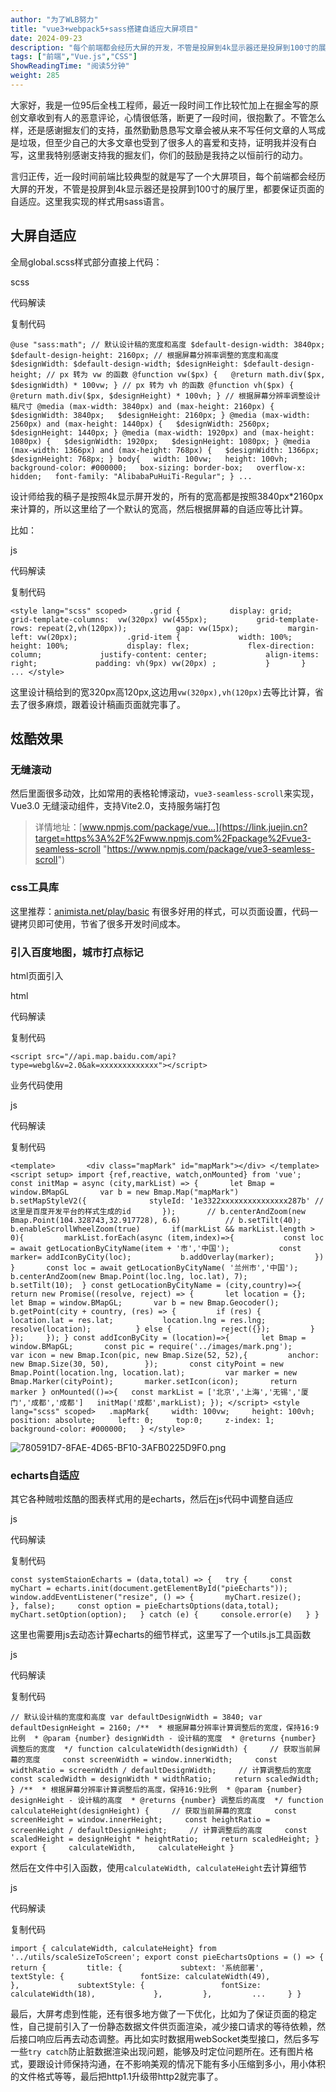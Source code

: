 ```yaml
---
author: "为了WLB努力"
title: "vue3+webpack5+sass搭建自适应大屏项目"
date: 2024-09-23
description: "每个前端都会经历大屏的开发，不管是投屏到4k显示器还是投屏到100寸的展厅里，都要保证页面的自适应。这里是万能大屏开发详解。"
tags: ["前端","Vue.js","CSS"]
ShowReadingTime: "阅读5分钟"
weight: 285
---
```

大家好，我是一位95后全栈工程师，最近一段时间工作比较忙加上在掘金写的原创文章收到有人的恶意评论，心情很低落，断更了一段时间，很抱歉了。不管怎么样，还是感谢掘友们的支持，虽然勤勤恳恳写文章会被从来不写任何文章的人骂成是垃圾，但至少自己的大多文章也受到了很多人的喜爱和支持，证明我并没有白写，这里我特别感谢支持我的掘友们，你们的鼓励是我持之以恒前行的动力。

言归正传，近一段时间前端比较典型的就是写了一个大屏项目，每个前端都会经历大屏的开发，不管是投屏到4k显示器还是投屏到100寸的展厅里，都要保证页面的自适应。这里我实现的样式用sass语言。

大屏自适应
-----

全局global.scss样式部分直接上代码：

scss

 代码解读

复制代码

`@use "sass:math"; // 默认设计稿的宽度和高度 $default-design-width: 3840px; $default-design-height: 2160px; // 根据屏幕分辨率调整的宽度和高度 $designWidth: $default-design-width; $designHeight: $default-design-height; // px 转为 vw 的函数 @function vw($px) {   @return math.div($px, $designWidth) * 100vw; } // px 转为 vh 的函数 @function vh($px) {   @return math.div($px, $designHeight) * 100vh; } // 根据屏幕分辨率调整设计稿尺寸 @media (max-width: 3840px) and (max-height: 2160px) {   $designWidth: 3840px;   $designHeight: 2160px; } @media (max-width: 2560px) and (max-height: 1440px) {   $designWidth: 2560px;   $designHeight: 1440px; } @media (max-width: 1920px) and (max-height: 1080px) {   $designWidth: 1920px;   $designHeight: 1080px; } @media (max-width: 1366px) and (max-height: 768px) {   $designWidth: 1366px;   $designHeight: 768px; } body{   width: 100vw;   height: 100vh;   background-color: #000000;   box-sizing: border-box;   overflow-x: hidden;   font-family: "AlibabaPuHuiTi-Regular"; } ...`

设计师给我的稿子是按照4k显示屏开发的，所有的宽高都是按照3840px\*2160px来计算的，所以这里给了一个默认的宽高，然后根据屏幕的自适应等比计算。

比如：

js

 代码解读

复制代码

`<style lang="scss" scoped>     .grid {           display: grid;           grid-template-columns:  vw(320px) vw(455px);           grid-template-rows: repeat(2,vh(120px));           gap: vw(15px);           margin-left: vw(20px);           .grid-item {             width: 100%;             height: 100%;             display: flex;             flex-direction: column;             justify-content: center;             align-items: right;             padding: vh(9px) vw(20px) ;           }       }       ... </style>`

这里设计稿给到的宽320px高120px,这边用`vw(320px),vh(120px)`去等比计算，省去了很多麻烦，跟着设计稿画页面就完事了。

炫酷效果
----

### 无缝滚动

然后里面很多动效，比如常用的表格轮博滚动，`vue3-seamless-scroll`来实现，Vue3.0 无缝滚动组件，支持Vite2.0，支持服务端打包

> 详情地址：[www.npmjs.com/package/vue…](https://link.juejin.cn?target=https%3A%2F%2Fwww.npmjs.com%2Fpackage%2Fvue3-seamless-scroll "https://www.npmjs.com/package/vue3-seamless-scroll")

### css工具库

这里推荐：[animista.net/play/basic](https://link.juejin.cn?target=https%3A%2F%2Fanimista.net%2Fplay%2Fbasic "https://animista.net/play/basic") 有很多好用的样式，可以页面设置，代码一键拷贝即可使用，节省了很多开发时间成本。

### 引入百度地图，城市打点标记

html页面引入

html

 代码解读

复制代码

  `<script src="//api.map.baidu.com/api?type=webgl&v=2.0&ak=xxxxxxxxxxxxx"></script>`

业务代码使用

js

 代码解读

复制代码

`<template>       <div class="mapMark" id="mapMark"></div> </template> <script setup> import {ref,reactive, watch,onMounted} from 'vue'; const initMap = async (city,markList) => {       let Bmap = window.BMapGL       var b = new Bmap.Map("mapMark")       b.setMapStyleV2({              styleId: '1e3322xxxxxxxxxxxxxxx287b' //这里是百度开发平台的样式生成的id       });       // b.centerAndZoom(new Bmap.Point(104.328743,32.917728), 6.6)          // b.setTilt(40);        b.enableScrollWheelZoom(true)       if(markList && markList.length > 0){         markList.forEach(async (item,index)=>{           const loc = await getLocationByCityName(item + '市','中国');           const marker= addIconByCity(loc);           b.addOverlay(marker);         })       }       const loc = await getLocationByCityName( '兰州市','中国');       b.centerAndZoom(new Bmap.Point(loc.lng, loc.lat), 7);       b.setTilt(10);  } const getLocationByCityName = (city,country)=>{     return new Promise((resolve, reject) => {       let location = {};       let Bmap = window.BMapGL;       var b = new Bmap.Geocoder();       b.getPoint(city + country, (res) => {         if (res) {           location.lat = res.lat;           location.lng = res.lng;           resolve(location);          } else {           reject({});         }       });     }); } const addIconByCity = (location)=>{       let Bmap = window.BMapGL;       const pic = require('../images/mark.png');       var icon = new Bmap.Icon(pic, new Bmap.Size(52, 52),{         anchor: new Bmap.Size(30, 50),        });       const cityPoint = new Bmap.Point(location.lng, location.lat);         var marker = new Bmap.Marker(cityPoint);       marker.setIcon(icon);       return marker } onMounted(()=>{   const markList = ['北京','上海','无锡','厦门','成都','成都']   initMap('成都',markList); }); </script> <style lang="scss" scoped>   .mapMark{     width: 100vw;     height: 100vh;     position: absolute;     left: 0;     top:0;     z-index: 1;     background-color: #000000;   } </style>`

![780591D7-8FAE-4D65-BF10-3AFB0225D9F0.png](https://p3-xtjj-sign.byteimg.com/tos-cn-i-73owjymdk6/d8b837962c73441dbf505ddab966e584~tplv-73owjymdk6-jj-mark-v1:0:0:0:0:5o6Y6YeR5oqA5pyv56S-5Yy6IEAg5Li65LqGV0xC5Yqq5Yqb:q75.awebp?rk3s=f64ab15b&x-expires=1727696963&x-signature=S%2FQDdMWt8MdPUOVAUrhAbvqvTPI%3D)

### echarts自适应

其它各种贼啦炫酷的图表样式用的是echarts，然后在js代码中调整自适应

js

 代码解读

复制代码

`const systemStaionEcharts = (data,total) => {   try {     const myChart = echarts.init(document.getElementById("pieEcharts"));     window.addEventListener("resize", () => {       myChart.resize();     }, false);     const option = pieEchartsOptions(data,total);     myChart.setOption(option);   } catch (e) {     console.error(e)   } }`

这里也需要用js去动态计算echarts的细节样式，这里写了一个utils.js工具函数

js

 代码解读

复制代码

`// 默认设计稿的宽度和高度 var defaultDesignWidth = 3840; var defaultDesignHeight = 2160; /**  * 根据屏幕分辨率计算调整后的宽度，保持16:9比例  * @param {number} designWidth - 设计稿的宽度  * @returns {number} 调整后的宽度  */ function calculateWidth(designWidth) {     // 获取当前屏幕的宽度     const screenWidth = window.innerWidth;     const widthRatio = screenWidth / defaultDesignWidth;     // 计算调整后的宽度     const scaledWidth = designWidth * widthRatio;     return scaledWidth; } /**  * 根据屏幕分辨率计算调整后的高度，保持16:9比例  * @param {number} designHeight - 设计稿的高度  * @returns {number} 调整后的高度  */ function calculateHeight(designHeight) {     // 获取当前屏幕的宽度     const screenHeight = window.innerHeight;     const heightRatio = screenHeight / defaultDesignHeight;     // 计算调整后的高度     const scaledHeight = designHeight * heightRatio;     return scaledHeight; } export {     calculateWidth,     calculateHeight }`

然后在文件中引入函数，使用`calculateWidth, calculateHeight`去计算细节

js

 代码解读

复制代码

`import { calculateWidth, calculateHeight} from '../utils/scaleSizeToScreen'; export const pieEchartsOptions = () => {     return {         title: {             subtext: '系统部署',             textStyle: {                 fontSize: calculateWidth(49),             },             subtextStyle: {                 fontSize: calculateWidth(18),             },         },         ...     } }`

最后，大屏考虑到性能，还有很多地方做了一下优化，比如为了保证页面的稳定性，自己提前引入了一份静态数据文件供页面渲染，减少接口请求的等待依赖，然后接口响应后再去动态调整。再比如实时数据用webSocket类型接口，然后多写一些`try catch`防止脏数据渲染出现问题，能够及时定位问题所在。还有图片格式，要跟设计师保持沟通，在不影响美观的情况下能有多小压缩到多小，用小体积的文件格式等等，最后把http1.1升级带http2就完事了。